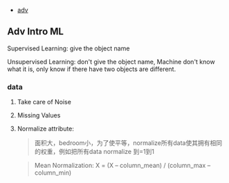 - [adv](#adv)

## Adv Intro ML

Supervised Learning: give the object name

Unsupervised Learning: don't give the object name, Machine don't know what it is, only know if there have two objects are different.

### data 
1. Take care of Noise
2. Missing Values
3. Normalize attribute:
   > 面积大，bedroom小，为了使平等，normalize所有data使其拥有相同的权重，例如把所有data normalize 到=1到1

   > Mean Normalization:
   X = (X – column_mean) / (column_max – column_min)